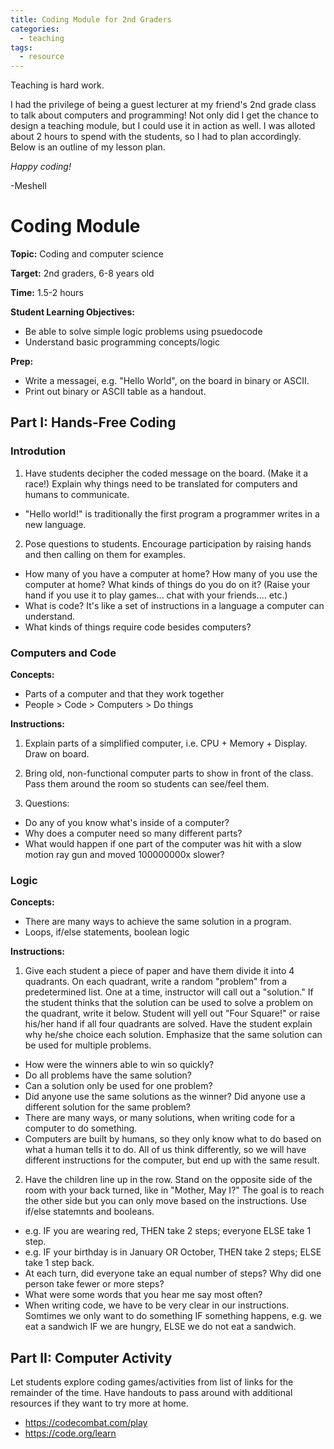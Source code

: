 ```yaml
---
title: Coding Module for 2nd Graders
categories:
  - teaching
tags:
  - resource
---
```


Teaching is hard work.

I had the privilege of being a guest lecturer at my friend's 2nd grade class to talk about computers and programming! Not only did I get the chance to design a teaching module, but I could use it in action as well. I was alloted about 2 hours to spend with the students, so I had to plan accordingly. Below is an outline of my lesson plan.

*Happy coding!*

-Meshell


# Coding Module

**Topic:** Coding and computer science  

**Target:** 2nd graders, 6-8 years old  

**Time:** 1.5-2 hours  

**Student Learning Objectives:** 

* Be able to solve simple logic problems using psuedocode
* Understand basic programming concepts/logic

**Prep:**

* Write a messagei, e.g. "Hello World", on the board in binary or ASCII.
* Print out binary or ASCII table as a handout.



## Part I: Hands-Free Coding

### Introdution

1. Have students decipher the coded message on the board. (Make it a race!) Explain why things need to be translated for computers and humans to communicate.

* "Hello world!" is traditionally the first program a programmer writes in a new language.
  
2. Pose questions to students. Encourage participation by raising hands and then calling on them for examples.

* How many of you have a computer at home? How many of you use the computer at home? What kinds of things do you do on it? (Raise your hand if you use it to play games... chat with your friends.... etc.)
* What is code? It's like a set of instructions in a language a computer can understand.
* What kinds of things require code besides computers? 

### Computers and Code

**Concepts:**

* Parts of a computer and that they work together 
* People > Code > Computers > Do things

**Instructions:**

1. Explain parts of a simplified computer, i.e. CPU + Memory + Display. Draw on board.

2. Bring old, non-functional computer parts to show in front of the class. Pass them around the room so students can see/feel them.

3. Questions:

* Do any of you know what's inside of a computer?
* Why does a computer need so many different parts?
* What would happen if one part of the computer was hit with a slow motion ray gun and moved 100000000x slower?

### Logic

**Concepts:**

* There are many ways to achieve the same solution in a program.
* Loops, if/else statements, boolean logic

**Instructions:**

1. Give each student a piece of paper and have them divide it into 4 quadrants. On each quadrant, write a random "problem" from a predetermined list. One at a time, instructor will call out a "solution." If the student thinks that the solution can be used to solve a problem on the quadrant, write it below. Student will yell out "Four Square!" or raise his/her hand if all four quadrants are solved. Have the student explain why he/she choice each solution. Emphasize that the same solution can be used for multiple problems.

* How were the winners able to win so quickly?
* Do all problems have the same solution?
* Can a solution only be used for one problem?
* Did anyone use the same solutions as the winner? Did anyone use a different solution for the same problem?
* There are many ways, or many solutions, when writing code for a computer to do something. 
* Computers are built by humans, so they only know what to do based on what a human tells it to do. All of us think differently, so we will have different instructions for the computer, but end up with the same result.

2. Have the children line up in the row. Stand on the opposite side of the room with your back turned, like in "Mother, May I?" The goal is to reach the other side but you can only move based on the instructions. Use if/else statemnts and booleans.

* e.g. IF you are wearing red, THEN take 2 steps; everyone ELSE take 1 step.
* e.g. IF your birthday is in January OR October, THEN take 2 steps; ELSE take 1 step back.
* At each turn, did everyone take an equal number of steps? Why did one person take fewer or more steps?
* What were some words that you hear me say most often?
* When writing code, we have to be very clear in our instructions. Somtimes we only want to do something IF something happens, e.g. we eat a sandwich IF we are hungry, ELSE we do not eat a sandwich.


## Part II: Computer Activity

Let students explore coding games/activities from list of links for the remainder of the time. Have handouts to pass around with additional resources if they want to try more at home. 

* https://codecombat.com/play 
* https://code.org/learn 
